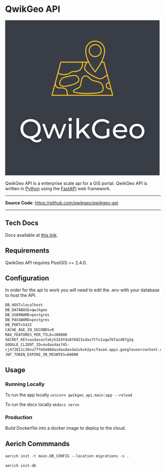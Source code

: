 # QwikGeo API

![QwikGeo Image](https://raw.githubusercontent.com/qwikgeo/qwikgeo-api/main/docs/docs/assets/images/qwikgeo.png)

QwikGeo API is a enterprise scale api for a GIS portal. QwikGeo API is written in [Python](https://www.python.org/) using the [FastAPI](https://fastapi.tiangolo.com/) web framework. 

---

**Source Code**: <a href="https://github.com/qwikgeo/qwikgeo-api" target="_blank">https://github.com/qwikgeo/qwikgeo-api</a>

---

## Tech Docs

Docs available at [this link](https://docs.qwikgeo.com).

## Requirements

QwikGeo API requires PostGIS >= 2.4.0.

## Configuration

In order for the api to work you will need to edit the .env with your database to host the API.

```
DB_HOST=localhost
DB_DATABASE=qwikgeo
DB_USERNAME=postgres
DB_PASSWORD=postgres
DB_PORT=5432
CACHE_AGE_IN_SECONDS=0
MAX_FEATURES_PER_TILE=100000
SECRET_KEY=asdasasfakjh324fds876921vdas7tfv1uqw76fasd87g2q
GOOGLE_CLIENT_ID=asdasdas745-cj472811c26nu77fm5m98dasdasdasda1vkvk2pscfasad.apps.googleusercontent.com
JWT_TOKEN_EXPIRE_IN_MIUNTES=60000
```

## Usage

### Running Locally

To run the app locally `uvicorn qwikgeo_api.main:app --reload`

To run the docs locally `mkdocs serve`

### Production
Build Dockerfile into a docker image to deploy to the cloud.

## Aerich Commmands

`aerich init -t main.DB_CONFIG --location migrations -s .`

`aerich init-db`